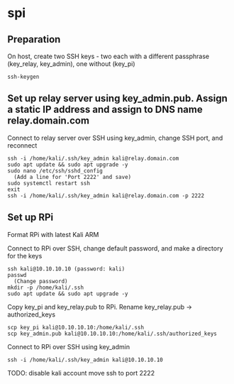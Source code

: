 # spi



## Preparation

On host, create two SSH keys - two each with a different passphrase (key_relay, key_admin), one without (key_pi)

    ssh-keygen





## Set up relay server using key_admin.pub. Assign a static IP address and assign to DNS name relay.domain.com

Connect to relay server over SSH using key_admin, change SSH port, and reconnect

    ssh -i /home/kali/.ssh/key_admin kali@relay.domain.com
    sudo apt update && sudo apt upgrade -y
    sudo nano /etc/ssh/sshd_config
      (Add a line for 'Port 2222' and save)
    sudo systemctl restart ssh
    exit
    ssh -i /home/kali/.ssh/key_admin kali@relay.domain.com -p 2222





## Set up RPi

Format RPi with latest Kali ARM

Connect to RPi over SSH, change default password, and make a directory for the keys

    ssh kali@10.10.10.10 (password: kali)
    passwd
      (Change password)
    mkdir -p /home/kali/.ssh
    sudo apt update && sudo apt upgrade -y

Copy key_pi and key_relay.pub to RPi. Rename key_relay.pub -> authorized_keys

    scp key_pi kali@10.10.10.10:/home/kali/.ssh
    scp key_admin.pub kali@10.10.10.10:/home/kali/.ssh/authorized_keys
    
Connect to RPi over SSH using key_admin

    ssh -i /home/kali/.ssh/key_admin kali@10.10.10.10
    
    
    
    
    
    
    

    

TODO:
disable kali account
move ssh to port 2222
